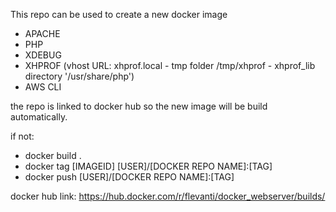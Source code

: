 This repo can be used to create a new docker image

- APACHE
- PHP
- XDEBUG
- XHPROF (vhost URL: xhprof.local - tmp folder /tmp/xhprof  -  xhprof_lib directory '/usr/share/php')
- AWS CLI


the repo is linked to docker hub so the new image will be build automatically.

if not:

- docker build .
- docker tag [IMAGEID] [USER]/[DOCKER REPO NAME]:[TAG]
- docker push [USER]/[DOCKER REPO NAME]:[TAG]

docker hub link:
https://hub.docker.com/r/flevanti/docker_webserver/builds/
